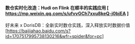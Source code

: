 





#### 数仓实时化改造：Hudi on Flink 在顺丰的实践应用 [ https://mp.weixin.qq.com/s/ufvvGCh7xxu8keQ-j0bjEA  ]



好未来 x DorisDB：全新实时数仓实践，深入释放实时数据价值 [https://baijiahao.baidu.com/s?id=1707517995738130216&wfr=spider&for=pc]



